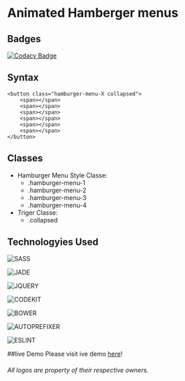 # Animated Hamberger menus
## Badges
[![Codacy Badge](https://api.codacy.com/project/badge/Grade/9b49861df522447595ed461002d41080)](https://www.codacy.com/app/anthony0030/Animated-Close-button?utm_source=github.com&amp;utm_medium=referral&amp;utm_content=anthony0030/Animated-Close-button&amp;utm_campaign=Badge_Grade)

## Syntax

	<button class="hamburger-menu-X collapsed">
		<span></span>
		<span></span>
		<span></span>
		<span></span>
		<span></span>
		<span></span>
	</button>
	
## Classes

* Hamburger Menu Style Classe:
	* .hamburger-menu-1
	* .hamburger-menu-2
	* .hamburger-menu-3
	* .hamburger-menu-4
* Triger Classe:
	* .collapsed

## Technologyies Used

![SASS](https://anthony0030.github.io/Animated-Close-button/technologies/sass.svg "SASS")

![JADE](https://anthony0030.github.io/Animated-Close-button/technologies/jade.svg "JADE")

![JQUERY](https://anthony0030.github.io/Animated-Close-button/technologies/jquery.svg "JQUERY")

![CODEKIT](https://anthony0030.github.io/Animated-Close-button/technologies/codekit.svg "CODEKIT")

![BOWER](https://anthony0030.github.io/Animated-Close-button/technologies/bower.svg "BOWER")

![AUTOPREFIXER](https://anthony0030.github.io/Animated-Close-button/technologies/autoprefixer.svg "AUTOPREFIXER")

![ESLINT](https://anthony0030.github.io/Animated-Close-button/technologies/eslint.svg "ESLINT")

##live Demo
Please visit ive demo
[here](hhttps://anthony0030.github.io/Animated-Close-button)!

###### All logos are property of their respective owners.